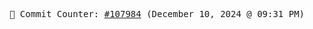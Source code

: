<p align="center">
    <samp>
        📮 Commit Counter: <a href="https://github.com/Javascript-void0/Javascript-void0/commits/main">#107984</a> (December 10, 2024 @ 09:31 PM)
    </samp>
</p>